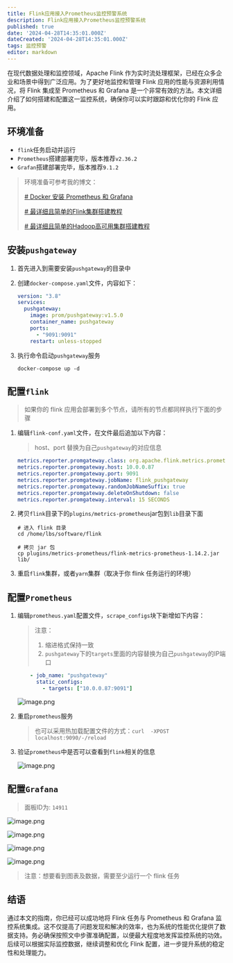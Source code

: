 ```yaml
---
title: Flink应用接入Prometheus监控预警系统
description: Flink应用接入Prometheus监控预警系统
published: true
date: '2024-04-28T14:35:01.000Z'
dateCreated: '2024-04-28T14:35:01.000Z'
tags: 监控预警
editor: markdown
---
```


在现代数据处理和监控领域，Apache Flink 作为实时流处理框架，已经在众多企业和场景中得到广泛应用。为了更好地监控和管理 Flink 应用的性能与资源利用情况，将 Flink 集成至 Prometheus 和 Grafana 是一个非常有效的方法。本文详细介绍了如何搭建和配置这一监控系统，确保你可以实时跟踪和优化你的 Flink 应用。

<!-- more -->

## 环境准备

- `flink`任务启动并运行
- `Prometheus`搭建部署完毕，版本推荐`v2.36.2`
- `Grafan`搭建部署完毕，版本推荐`9.1.2`

> 环境准备可参考我的博文：
>
> [# Docker 安装 Prometheus 和 Grafana](https://juejin.cn/post/7360629255258046475)
>
> [# 最详细且简单的Flink集群搭建教程](https://juejin.cn/post/7288963700538753078)
>
> [# 最详细且简单的Hadoop高可用集群搭建教程](https://juejin.cn/post/7357888522333077556)

## 安装`pushgateway`

1. 首先进入到需要安装`pushgateway`的目录中

2. 创建`docker-compose.yaml`文件，内容如下：

    ```yaml
    version: "3.8"
    services:
      pushgateway:
        image: prom/pushgateway:v1.5.0
        container_name: pushgateway
        ports:
          - "9091:9091"
        restart: unless-stopped
    ```

3. 执行命令启动`pushgateway`服务
    ```shell
    docker-compose up -d
    ```

## 配置`flink`

> 如果你的 flink 应用会部署到多个节点，请所有的节点都同样执行下面的步骤

1. 编辑`flink-conf.yaml`文件，在文件最后追加以下内容：
   > host、port 替换为自己`pushgateway`的对应信息

    ```yaml
    metrics.reporter.promgateway.class: org.apache.flink.metrics.prometheus.PrometheusPushGatewayReporter
    metrics.reporter.promgateway.host: 10.0.0.87
    metrics.reporter.promgateway.port: 9091
    metrics.reporter.promgateway.jobName: flink_pushgateway
    metrics.reporter.promgateway.randomJobNameSuffix: true
    metrics.reporter.promgateway.deleteOnShutdown: false
    metrics.reporter.promgateway.interval: 15 SECONDS
    ```
2. 拷贝`flink`目录下的`plugins/metrics-prometheus`jar包到`lib`目录下面
    ```shell
    # 进入 flink 目录
    cd /home/lbs/software/flink
    
    # 拷贝 jar 包
    cp plugins/metrics-prometheus/flink-metrics-prometheus-1.14.2.jar lib/
    ```

3. 重启`flink`集群，或者`yarn`集群（取决于你 flink 任务运行的环境）

## 配置`Prometheus`

1. 编辑`prometheus.yaml`配置文件，`scrape_configs`块下新增如下内容：

   > 注意：
   > 1. 缩进格式保持一致
   > 2. `pushgateway`下的`targets`里面的内容替换为自己`pushgateway`的IP端口

    ```yaml
        - job_name: "pushgateway"
          static_configs:
            - targets: ["10.0.0.87:9091"]
    ```

   ![image.png](https://lbs-images.oss-cn-shanghai.aliyuncs.com/202504260109939.png)

2. 重启`prometheus`服务
   > 也可以采用热加载配置文件的方式：`curl  -XPOST localhost:9090/-/reload
   > `

3. 验证`prometheus`中是否可以查看到`flink`相关的信息

   ![image.png](https://lbs-images.oss-cn-shanghai.aliyuncs.com/202504260109083.png)

## 配置`Grafana`

> 面板ID为: `14911`

![image.png](https://lbs-images.oss-cn-shanghai.aliyuncs.com/202504260109980.png)

![image.png](https://lbs-images.oss-cn-shanghai.aliyuncs.com/202504260109034.png)

![image.png](https://lbs-images.oss-cn-shanghai.aliyuncs.com/202504260109063.png)

![image.png](https://lbs-images.oss-cn-shanghai.aliyuncs.com/202504260109162.png)

> 注意：想要看到图表及数据，需要至少运行一个 flink 任务

## 结语

通过本文的指南，你已经可以成功地将 Flink 任务与 Prometheus 和 Grafana 监控系统集成。这不仅提高了问题发现和解决的效率，也为系统的性能优化提供了数据支持。务必确保按照文中步骤准确配置，以便最大程度地发挥监控系统的功效。后续可以根据实际监控数据，继续调整和优化 Flink 配置，进一步提升系统的稳定性和处理能力。